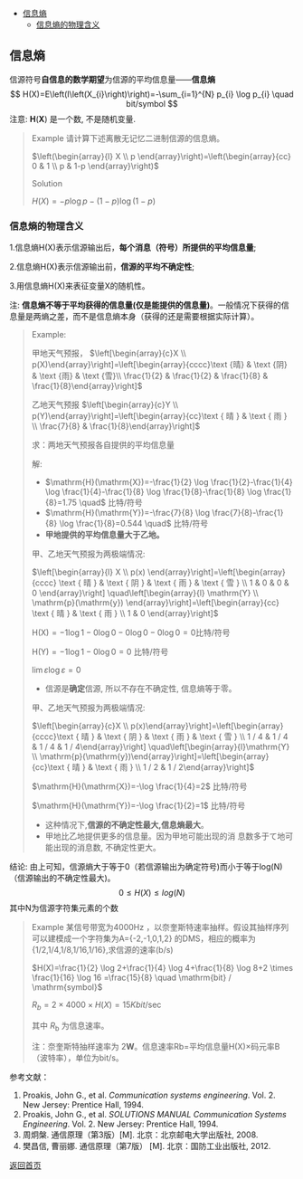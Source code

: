 - [信息熵](#信息熵)
  - [信息熵的物理含义](#信息熵的物理含义)


## 信息熵

信源符号**自信息的数学期望**为信源的平均信息量——**信息熵**  
$$
H(X)=E\left(I\left(X_{i}\right)\right)=-\sum_{i=1}^{N} p_{i} \log p_{i} \quad  bit/symbol
$$
注意: $\mathbf{H}(\mathbf{X})$  是一个数, 不是随机变量.

> Example  请计算下述离散无记忆二进制信源的信息熵。
>
> $\left(\begin{array}{l}
> X \\
> p
> \end{array}\right)=\left(\begin{array}{cc}
> 0 & 1 \\
> p & 1-p
> \end{array}\right)$
>
> Solution
>
> $H(X)=-p \log p-(1-p) \log (1-p)$

### 信息熵的物理含义

1.信息熵H(X)表示信源输出后，**每个消息（符号）所提供的平均信息量**;

2.信息熵H(X)表示信源输出前，**信源的平均不确定性**;

3.用信息熵H(X)来表征变量X的随机性。

注: **信息熵不等于平均获得的信息量(仅是能提供的信息量)**。一般情况下获得的信息量是两熵之差，而不是信息熵本身（获得的还是需要根据实际计算）。

> Example:
>
> 甲地天气预报， $\left[\begin{array}{c}X \\ p(X)\end{array}\right]=\left[\begin{array}{cccc}\text {晴} & \text {阴} & \text {雨} & \text {雪}\\ \frac{1}{2} & \frac{1}{2} & \frac{1}{8} & \frac{1}{8}\end{array}\right]$ 
>
> 乙地天气预报 $\left[\begin{array}{c}Y \\ p(Y)\end{array}\right]=\left[\begin{array}{cc}\text { 晴 } & \text { 雨 } \\ \frac{7}{8} & \frac{1}{8}\end{array}\right]$ 
>
> 求：两地天气预报各自提供的平均信息量
>
> 解:  
>
> - $\mathrm{H}(\mathrm{X})=-\frac{1}{2} \log \frac{1}{2}-\frac{1}{4} \log \frac{1}{4}-\frac{1}{8} \log \frac{1}{8}-\frac{1}{8} \log \frac{1}{8}=1.75 \quad$  比特/符号  
> - $\mathrm{H}(\mathrm{Y})=-\frac{7}{8} \log \frac{7}{8}-\frac{1}{8} \log \frac{1}{8}=0.544 \quad$ 比特/符号 
> - **甲地提供的平均信息量大于乙地。**
>
> 甲、乙地天气预报为两极端情况:
>
> $\left[\begin{array}{l}
> X \\
> p(x)
> \end{array}\right]=\left[\begin{array}{cccc}
> \text { 晴 } & \text { 阴 } & \text { 雨 } & \text { 雪 } \\
> 1 & 0 & 0 & 0
> \end{array}\right] \quad\left[\begin{array}{l}
> \mathrm{Y} \\
> \mathrm{p}(\mathrm{y})
> \end{array}\right]=\left[\begin{array}{cc}
> \text { 晴 } & \text { 雨 } \\
> 1 & 0
> \end{array}\right]$
>
> $\mathrm{H}(\mathrm{X})=-1 \log 1-0 \log 0-0 \log 0-0 \log 0 = 0$比特/符号
>
> $\mathrm{H}(\mathrm{Y})=-1 \log 1-0 \log 0=0$  比特/符号
>
> $\lim \varepsilon \log \varepsilon=0$
>
> + 信源是**确定**信源, 所以不存在不确定性, 信息熵等于零。
>
> 甲、乙地天气预报为两极端情况:
>
> $\left[\begin{array}{c}X \\ p(x)\end{array}\right]=\left[\begin{array}{cccc}\text { 晴 } & \text { 阴 } & \text { 雨 } & \text { 雪 } \\ 1 / 4 & 1 / 4 & 1 / 4 & 1 / 4\end{array}\right] \quad\left[\begin{array}{l}\mathrm{Y} \\ \mathrm{p}(\mathrm{y})\end{array}\right]=\left[\begin{array}{cc}\text { 晴 } & \text { 雨 } \\ 1 / 2 & 1 / 2\end{array}\right]$
>
> $\mathrm{H}(\mathrm{X})=-\log \frac{1}{4}=2$  比特/符号
>
> $\mathrm{H}(\mathrm{Y})=-\log \frac{1}{2}=1$  比特/符号
>
> - 这种情况下,**信源的不确定性最大,信息熵最大**。
> - 甲地比乙地提供更多的信息量。因为甲地可能出现的消 息数多于て地可能出现的消息数, 不确定性更大。

结论:  由上可知，信源熵大于等于0（若信源输出为确定符号)而小于等于log(N)（信源输出的不确定性最大)。
$$
0≤H(X)≤ log(N)
$$
其中N为信源字符集元素的个数

> Example 某信号带宽为4000Hz ，以奈奎斯特速率抽样。假设其抽样序列可以建模成一个字符集为A={-2,-1,0,1,2} 的DMS，相应的概率为{1/2,1/4,1/8,1/16,1/16},求信源的速率(b/s)
>
> $H(X)=\frac{1}{2} \log 2+\frac{1}{4} \log 4+\frac{1}{8} \log 8+2 \times \frac{1}{16} \log 16 =\frac{15}{8} \quad \mathrm{bit} / \mathrm{symbol}$
>
> $R_{b}=2 \times 4000 \times H(X)=15 K  bit  / \mathrm{sec}$
>
> 其中 $R_{\mathrm{b}}$ 为信息速率。
>
> 注：奈奎斯特抽样速率为 $2 \mathbf{W}$。信息速率Rb=平均信息量H(X)×码元率B（波特率），单位为bit/s。



参考文献：

1. Proakis, John G., et al. *Communication systems engineering*. Vol. 2. New Jersey: Prentice Hall, 1994.
2. Proakis, John G., et al. *SOLUTIONS MANUAL Communication Systems Engineering*. Vol. 2. New Jersey: Prentice Hall, 1994.
3. 周炯槃. 通信原理（第3版）[M\]. 北京：北京邮电大学出版社, 2008.
4. 樊昌信, 曹丽娜. 通信原理（第7版） [M\]. 北京：国防工业出版社, 2012.



[返回首页](https://github.com/timerring/information-theory)
